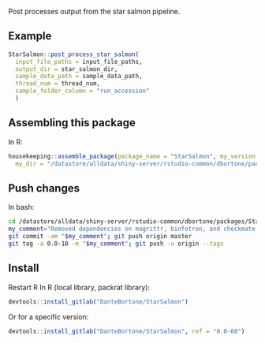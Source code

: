 Post processes output from the star salmon pipeline.

## Example
``` r
StarSalmon::post_process_star_salmon(
  input_file_paths = input_file_paths,
  output_dir = star_salmon_dir,
  sample_data_path = sample_data_path,
  thread_num = thread_num,
  sample_folder_column = "run_accession"
  )
```

## Assembling this package
In R:
``` r
housekeeping::assemble_package(package_name = "StarSalmon", my_version = "0.0-10",
  my_dir = "/datastore/alldata/shiny-server/rstudio-common/dbortone/packages/StarSalmon")
```

## Push changes
In bash:
``` bash
cd /datastore/alldata/shiny-server/rstudio-common/dbortone/packages/StarSalmon
my_comment="Removed dependencies on magrittr, binfotron, and checkmate."
git commit -am "$my_comment"; git push origin master
git tag -a 0.0-10 -m "$my_comment"; git push -u origin --tags
```

## Install
Restart R
In R (local library, packrat library):
``` r
devtools::install_gitlab("DanteBortone/StarSalmon")
```

Or for a specific version:
``` r
devtools::install_gitlab("DanteBortone/StarSalmon", ref = "0.0-08")
```